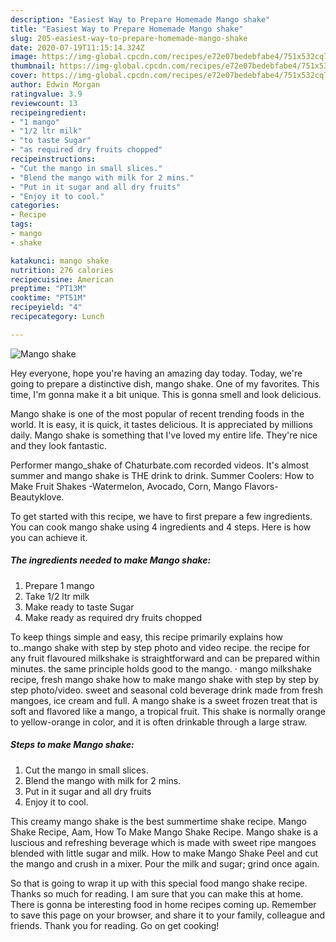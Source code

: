 ```yaml
---
description: "Easiest Way to Prepare Homemade Mango shake"
title: "Easiest Way to Prepare Homemade Mango shake"
slug: 205-easiest-way-to-prepare-homemade-mango-shake
date: 2020-07-19T11:15:14.324Z
image: https://img-global.cpcdn.com/recipes/e72e07bedebfabe4/751x532cq70/mango-shake-recipe-main-photo.jpg
thumbnail: https://img-global.cpcdn.com/recipes/e72e07bedebfabe4/751x532cq70/mango-shake-recipe-main-photo.jpg
cover: https://img-global.cpcdn.com/recipes/e72e07bedebfabe4/751x532cq70/mango-shake-recipe-main-photo.jpg
author: Edwin Morgan
ratingvalue: 3.9
reviewcount: 13
recipeingredient:
- "1 mango"
- "1/2 ltr milk"
- "to taste Sugar"
- "as required dry fruits chopped"
recipeinstructions:
- "Cut the mango in small slices."
- "Blend the mango with milk for 2 mins."
- "Put in it sugar and all dry fruits"
- "Enjoy it to cool."
categories:
- Recipe
tags:
- mango
- shake

katakunci: mango shake 
nutrition: 276 calories
recipecuisine: American
preptime: "PT13M"
cooktime: "PT51M"
recipeyield: "4"
recipecategory: Lunch

---
```



![Mango shake](https://img-global.cpcdn.com/recipes/e72e07bedebfabe4/751x532cq70/mango-shake-recipe-main-photo.jpg)

Hey everyone, hope you're having an amazing day today. Today, we're going to prepare a distinctive dish, mango shake. One of my favorites. This time, I'm gonna make it a bit unique. This is gonna smell and look delicious.

Mango shake is one of the most popular of recent trending foods in the world. It is easy, it is quick, it tastes delicious. It is appreciated by millions daily. Mango shake is something that I've loved my entire life. They're nice and they look fantastic.

Performer mango_shake of Chaturbate.com recorded videos. It&#39;s almost summer and mango shake is THE drink to drink. Summer Coolers: How to Make Fruit Shakes -Watermelon, Avocado, Corn, Mango Flavors-Beautyklove.


To get started with this recipe, we have to first prepare a few ingredients. You can cook mango shake using 4 ingredients and 4 steps. Here is how you can achieve it.

<!--inarticleads1-->

##### The ingredients needed to make Mango shake:

1. Prepare 1 mango
1. Take 1/2 ltr milk
1. Make ready to taste Sugar
1. Make ready as required dry fruits chopped


To keep things simple and easy, this recipe primarily explains how to..mango shake with step by step photo and video recipe. the recipe for any fruit flavoured milkshake is straightforward and can be prepared within minutes. the same principle holds good to the mango. · mango milkshake recipe, fresh mango shake how to make mango shake with step by step by step photo/video. sweet and seasonal cold beverage drink made from fresh mangoes, ice cream and full. A mango shake is a sweet frozen treat that is soft and flavored like a mango, a tropical fruit. This shake is normally orange to yellow-orange in color, and it is often drinkable through a large straw. 

<!--inarticleads2-->

##### Steps to make Mango shake:

1. Cut the mango in small slices.
1. Blend the mango with milk for 2 mins.
1. Put in it sugar and all dry fruits
1. Enjoy it to cool.


This creamy mango shake is the best summertime shake recipe. Mango Shake Recipe, Aam, How To Make Mango Shake Recipe. Mango shake is a luscious and refreshing beverage which is made with sweet ripe mangoes blended with little sugar and milk. How to make Mango Shake Peel and cut the mango and crush in a mixer. Pour the milk and sugar; grind once again. 

So that is going to wrap it up with this special food mango shake recipe. Thanks so much for reading. I am sure that you can make this at home. There is gonna be interesting food in home recipes coming up. Remember to save this page on your browser, and share it to your family, colleague and friends. Thank you for reading. Go on get cooking!
